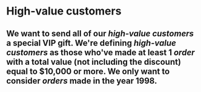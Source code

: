 # High-value customers
## We want to send all of our *high-value customers* a special VIP gift. We're defining *high-value customers* as those who've made at least 1 *order* with a total value (not including the discount) equal to $10,000 or more. We only want to consider *orders* made in the year 1998.